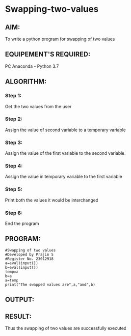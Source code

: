 # Swapping-two-values
## AIM:
To write a python program for swapping of two values
## EQUIPEMENT'S REQUIRED: 
PC
Anaconda - Python 3.7
## ALGORITHM: 
### Step 1:
Get the two values from the user
### Step 2: 
Assign the value of second variable to a temporary variable 
### Step 3: 
Assign the value of the first variable to the second variable.
### Step 4:  
Assign the value in temporary variable to the first variable
### Step 5: 
Print both the values it would be interchanged
### Step 6: 
End the program
## PROGRAM:
```
#Swapping of two values
#Developed by Prajin S
#Register No. 23012918
a=eval(input())
b=eval(input())
temp=a
b=a
a=temp
print("The swapped values are",a,"and",b)
```
## OUTPUT:


## RESULT:
Thus the swapping of two values are successfully executed



